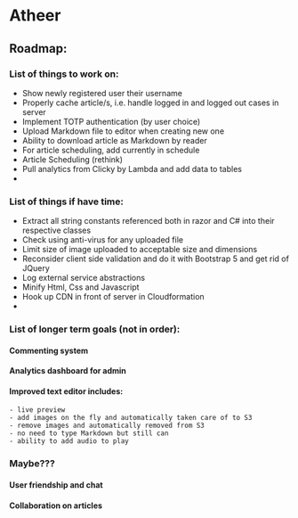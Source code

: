 # Atheer
## Roadmap:
### List of things to work on:
- Show newly registered user their username
- Properly cache article/s, i.e. handle logged in and logged out cases in server
- Implement TOTP authentication (by user choice)
- Upload Markdown file to editor when creating new one
- Ability to download article as Markdown by reader
- For article scheduling, add currently in schedule
- Article Scheduling (rethink)
- Pull analytics from Clicky by Lambda and add data to tables
- 

### List of things if have time:
- Extract all string constants referenced both in razor and C# into their respective classes
- Check using anti-virus for any uploaded file
- Limit size of image uploaded to acceptable size and dimensions
- Reconsider client side validation and do it with Bootstrap 5 and get rid of JQuery
- Log external service abstractions
- Minify Html, Css and Javascript
- Hook up CDN in front of server in Cloudformation
- 

### List of longer term goals (not in order):

#### Commenting system
#### Analytics dashboard for admin
#### Improved text editor includes:
    - live preview
    - add images on the fly and automatically taken care of to S3
    - remove images and automatically removed from S3
    - no need to type Markdown but still can
    - ability to add audio to play

### Maybe???
#### User friendship and chat
#### Collaboration on articles